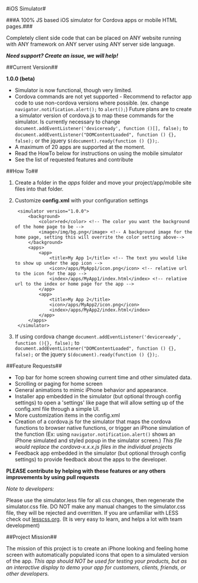 #iOS Simulator#

###A 100% JS based iOS simulator for Cordova apps or mobile HTML pages.###

Completely client side code that can be placed on ANY website running with ANY framework on ANY server using ANY server side language.

***Need support? Create an issue, we will help!***

##Current Version##

**1.0.0 (beta)**

* Simulator is now functional, though very limited. 
* Cordova commands are not yet supported - Recommend to refactor app code to use non-cordova versions where possible. (ex. change `navigator.notification.alert();` to `alert();`) Future plans are to create a simulator version of cordova.js to map these commands for the simulator. Is currently necessary to change `document.addEventListener('deviceready', function ()[], false);` to `document.addEventListener("DOMContentLoaded", function () {}, false);` or the jquery `$(document).ready(function () {});`.
* A maximum of 20 apps are supported at the moment.
* Read the HowTo below for instructions on using the mobile simulator
* See the list of requested features and contribute

##How To##

1. Create a folder in the *apps* folder and move your project/app/mobile site files into that folder.
2. Customize **config.xml** with your configuration settings
 
		<simulator version="1.0.0">
			<background>
				<color>red</color> <!-- The color you want the background of the home page to be -->
				<image>/img/bg.png</image> <!-- A background image for the home page, setting this will overrite the color setting above-->
			</background>
			<apps>
				<app>
					<title>My App 1</title> <!-- The text you would like to show up under the app icon -->
					<icon>/apps/MyApp1/icon.png</icon> <!-- relative url to the icon for the app -->
					<index>/apps/MyApp1/index.html</index> <!-- relative url to the index or home page for the app -->
				</app>
				<app>
					<title>My App 2</title>
					<icon>/apps/MyApp2/icon.png</icon>
					<index>/apps/MyApp2/index.html</index>
				</app>
			</apps>
		</simulator>


3. If using cordova change `document.addEventListener('deviceready', function (){}, false);` to `document.addEventListener("DOMContentLoaded", function () {}, false);` or the jquery `$(document).ready(function () {});`.

##Feature Requests##

* Top bar for home screen showing current time and other simulated data.
* Scrolling or paging for home screen
* General animations to mimic iPhone behavior and appearance.
* Installer app embedded in the simulator (but optional through config settings) to open a 'settings' like page that will allow setting up of the config.xml file through a simple UI.
* More customization items in the config.xml
* Creation of a cordova.js for the simulator that maps the cordova functions to browser native functions, or trigger an iPhone simulation of the function (Ex: using `navigator.notification.alert()` shows an iPhone simulated and styled popup in the simulator screen.) *This file would replace the cordova-x.x.x.js files in the individual projects*
* Feedback app embedded in the simulator (but optional through config settings) to provide feedback about the apps to the developer.

**PLEASE contribute by helping with these features or any others improvements by using pull requests**

*Note to developers:*

Please use the simulator.less file for all css changes, then regenerate the simulator.css file. DO NOT make any manual changes to the simulator.css file, they will be rejected and overritten. If you are unfamiliar with LESS check out [lesscss.org](http://lesscss.org). (It is very easy to learn, and helps a lot with team development)

##Project Mission##
 
The mission of this project is to create an iPhone looking and feeling home screen with automatically populated icons that open to a simulated version of the app. *This app should NOT be used for testing your products, but as an interactive display to demo your app for customers, clients, friends, or other developers.*
